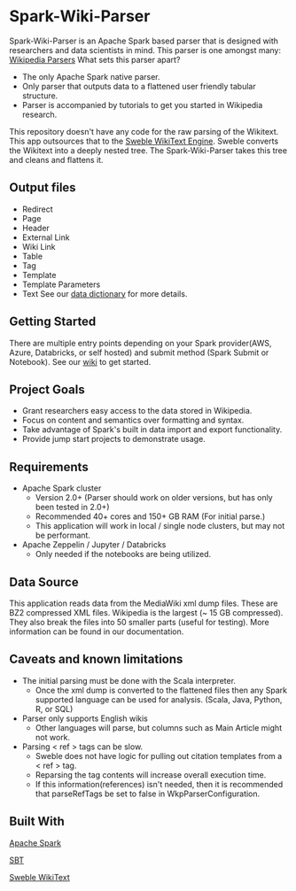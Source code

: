 
# Spark-Wiki-Parser
Spark-Wiki-Parser is an Apache Spark based parser that is designed with researchers and data scientists in mind.  This parser is one amongst many: [Wikipedia Parsers](https://www.mediawiki.org/wiki/Alternative_parsers) What sets this parser apart?
* The only Apache Spark native parser. 
* Only parser that outputs data to a flattened user friendly tabular structure.
* Parser is accompanied by tutorials to get you started in Wikipedia research.

This repository doesn't have any code for the raw parsing of the Wikitext.  This app outsources that to the [Sweble WikiText Engine](https://github.com/sweble/sweble-wikitext).  Sweble converts the Wikitext into a deeply nested tree.  The Spark-Wiki-Parser takes this tree and cleans and flattens it.

## Output files
* Redirect
* Page
* Header
* External Link
* Wiki Link
* Table
* Tag
* Template
* Template Parameters
* Text
See our [data dictionary](https://github.com/nielsenbe/Spark-Wiki-Parser/wiki/Parser-Wikipedia-Data-Dictionary) for more details.

## Getting Started
There are multiple entry points depending on your Spark provider(AWS, Azure, Databricks, or self hosted) and submit method (Spark Submit or Notebook).  See our [wiki](https://github.com/nielsenbe/Spark-Wiki-Parser/wiki) to get started.

## Project Goals
* Grant researchers easy access to the data stored in Wikipedia.
* Focus on content and semantics over formatting and syntax.
* Take advantage of Spark's built in data import and export functionality.
* Provide jump start projects to demonstrate usage.

## Requirements
* Apache Spark cluster 
  * Version 2.0+ (Parser should work on older versions, but has only been tested in 2.0+)
  * Recommended 40+ cores and 150+ GB RAM (For initial parse.)
  * This application will work in local / single node clusters, but may not be performant.
* Apache Zeppelin / Jupyter / Databricks
  * Only needed if the notebooks are being utilized.

## Data Source
This application reads data from the MediaWiki xml dump files.  These are BZ2 compressed XML files.  Wikipedia is the largest (~ 15 GB compressed).  They also break the files into 50 smaller parts (useful for testing).  More information can be found in our documentation.

## Caveats and known limitations
* The initial parsing must be done with the Scala interpreter.
  * Once the xml dump is converted to the flattened files then any Spark supported language can be used for analysis. (Scala, Java, Python, R, or SQL)
* Parser only supports English wikis
  * Other languages will parse, but columns such as Main Article might not work.
* Parsing < ref > tags can be slow.
  * Sweble does not have logic for pulling out citation templates from a < ref > tag.
  * Reparsing the tag contents will increase overall execution time.
  * If this information(references) isn't needed, then it is recommended that parseRefTags be set to false in WkpParserConfiguration.
  
## Built With
[Apache Spark](https://spark.apache.org/)

[SBT](https://www.scala-sbt.org/)

[Sweble WikiText](https://github.com/sweble/sweble-wikitext)